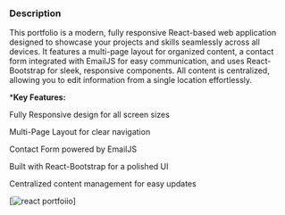 ### Description

This portfolio is a modern, fully responsive React-based web application designed to showcase your projects and skills seamlessly across all devices. It features a multi-page layout for organized content, a contact form integrated with EmailJS for easy communication, and uses React-Bootstrap for sleek, responsive components. All content is centralized, allowing you to edit information from a single location effortlessly.

*****Key Features:****

Fully Responsive design for all screen sizes

Multi-Page Layout for clear navigation

Contact Form powered by EmailJS

Built with React-Bootstrap for a polished UI

Centralized content management for easy updates

[![react portfoiio](src/assets/images/)]



